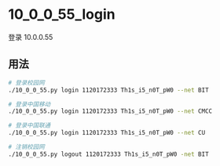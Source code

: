 # 10_0_0_55_login

登录 10.0.0.55

## 用法

```bash
# 登录校园网
./10_0_0_55.py login 1120172333 Th1s_i5_n0T_pW0 --net BIT

# 登录中国移动
./10_0_0_55.py login 1120172333 Th1s_i5_n0T_pW0 --net CMCC

# 登录中国联通
./10_0_0_55.py login 1120172333 Th1s_i5_n0T_pW0 --net CU

# 注销校园网
./10_0_0_55.py logout 1120172333 Th1s_i5_n0T_pW0 -net BIT
```
